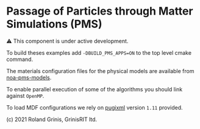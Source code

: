 # Passage of Particles through Matter Simulations (PMS) 

:warning: This component is under active development.

To build theses examples add `-DBUILD_PMS_APPS=ON` to the top level cmake command.

The materials configuration files for the physical models are available from [noa-pms-models](https://github.com/grinisrit/noa-pms-models).

To enable parallel execution of some of the algorithms you should link against `OpenMP`.

To load MDF configurations we rely on [pugixml](https://github.com/zeux/pugixml)  version `1.11` provided.

(c) 2021 Roland Grinis, GrinisRIT ltd.